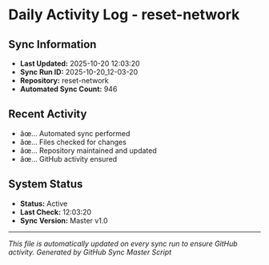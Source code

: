 ﻿# Daily Activity Log - reset-network

## Sync Information
- **Last Updated:** 2025-10-20 12:03:20
- **Sync Run ID:** 2025-10-20_12-03-20
- **Repository:** reset-network
- **Automated Sync Count:** 946

## Recent Activity
- âœ… Automated sync performed
- âœ… Files checked for changes
- âœ… Repository maintained and updated
- âœ… GitHub activity ensured

## System Status
- **Status:** Active
- **Last Check:** 12:03:20
- **Sync Version:** Master v1.0

---
*This file is automatically updated on every sync run to ensure GitHub activity.*
*Generated by GitHub Sync Master Script*
